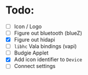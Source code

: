 # Todo:
* [ ] Icon / Logo
* [ ] Figure out bluetooth (blueZ)
* [x] Figure out hidapi
* [ ] `libhc` Vala bindings (vapi)
* [ ] Budgie Applet
* [x] Add icon identifier to `Device`
* [ ] Connect settings
